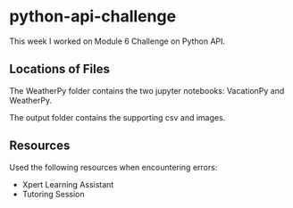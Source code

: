 # python-api-challenge
This week I worked on Module 6 Challenge on Python API.

## Locations of Files
The WeatherPy folder contains the two jupyter notebooks: VacationPy and WeatherPy.

The output folder contains the supporting csv and images.

## Resources
Used the following resources when encountering errors:
- Xpert Learning Assistant
- Tutoring Session